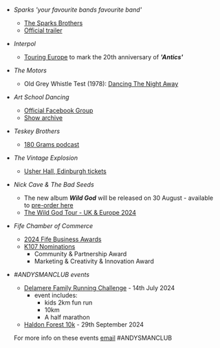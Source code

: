#
- _Sparks 'your favourite bands favourite band'_
  - [The Sparks Brothers](https://www.imdb.com/title/tt8610436/)
  - [Official trailer](https://www.imdb.com/video/vi1807859737/)
- _Interpol_
  - [Touring Europe](https://twitter.com/Interpol/status/1782319169746207097) to mark the 20th anniversary of **_'Antics'_**
- _The Motors_
  - Old Grey Whistle Test (1978): [Dancing The Night Away](https://www.youtube.com/watch?v=a8X1EKyhLHw)
- _Art School Dancing_ 
  - [Official Facebook Group](https://www.facebook.com/groups/111016498936043)
  - [Show archive](https://unlistenablerubbish.wordpress.com)
- _Teskey Brothers_ 
  - [180 Grams podcast](https://open.spotify.com/show/5n49kEwq2st3GST82veWoI)
- _The Vintage Explosion_
  - [Usher Hall, Edinburgh tickets](https://www.usherhall.co.uk/whats-on/vintage-explosion)
- _Nick Cave & The Bad Seeds_
  - The new album **_Wild God_** will be released on 30 August - available to [pre-order here](https://linktr.ee/nickcave)
  - [The Wild God Tour - UK & Europe 2024](https://www.nickcave.com/tour-dates/)
- _Fife Chamber of Commerce_ 
  - [2024 Fife Business Awards](https://fifebusinessawards.com)
  - [K107 Nominations](https://fifebusinessawards.com/award-finalists/)
    - Community & Partnership Award
    - Marketing & Creativity & Innovation Award
- _#ANDYSMANCLUB events_
  - [Delamere Family Running Challenge](https://www.atwevents.co.uk/e/andysmanclub-family-running-challenge-delamere-2024-10087) - 14th July 2024
    - event includes: 
      - kids 2km fun run 
      - 10km
      - A half marathon
  - [Haldon Forest 10k](https://www.atwevents.co.uk/e/andysmanclub-10k-run-haldon-forest-10391) - 29th September 2024  

  For more info on these events [email](campaigns@andysmanclub.co.uk) #ANDYSMANCLUB
